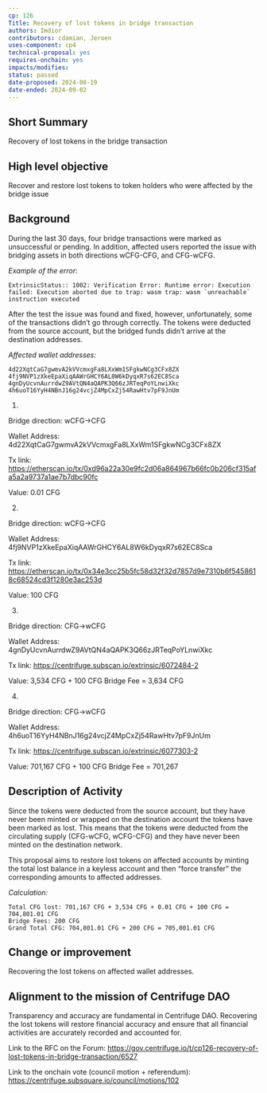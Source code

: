 ```yaml
---
cp: 126
Title: Recovery of lost tokens in bridge transaction
authors: Imdior
contributors: cdamian, Jeroen
uses-component: cp4
technical-proposal: yes
requires-onchain: yes
impacts/modifies:
status: passed
date-proposed: 2024-08-19
date-ended: 2024-09-02
---
```




## Short Summary 
Recovery of lost tokens in the bridge transaction

## High level objective 
Recover and restore lost tokens to token holders who were affected by the bridge issue

## Background 
During the last 30 days, four bridge transactions were marked as unsuccessful or pending. In addition, affected users reported the issue with bridging assets in both directions wCFG-CFG, and CFG-wCFG.

*Example of the error:*

```
ExtrinsicStatus:: 1002: Verification Error: Runtime error: Execution failed: Execution aborted due to trap: wasm trap: wasm `unreachable` instruction executed
```

After the test the issue was found and fixed, however, unfortunately, some of the transactions didn’t go through correctly. The tokens were deducted from the source account, but the bridged funds didn’t arrive at the destination addresses.


*Affected wallet addresses:*
```
4d22XqtCaG7gwmvA2kVVcmxgFa8LXxWm1SFgkwNCg3CFx8ZX
4fj9NVP1zXkeEpaXiqAAWrGHCY6AL8W6kDyqxR7s62EC8Sca
4gnDyUcvnAurrdwZ9AVtQN4aQAPK3Q66zJRTeqPoYLnwiXkc
4h6uoT16YyH4NBnJ16g24vcjZ4MpCxZj54RawHtv7pF9JnUm
```


1.
Bridge direction: wCFG->CFG

Wallet Address: 4d22XqtCaG7gwmvA2kVVcmxgFa8LXxWm1SFgkwNCg3CFx8ZX

Tx link: https://etherscan.io/tx/0xd96a22a30e9fc2d06a864967b66fc0b206cf315afa5a2a9737a1ae7b7dbc90fc
		
Value: 0.01 CFG 															

2.
Bridge direction: wCFG->CFG

Wallet Address: 4fj9NVP1zXkeEpaXiqAAWrGHCY6AL8W6kDyqxR7s62EC8Sca	

Tx link: https://etherscan.io/tx/0x34e3cc25b5fc58d32f32d7857d9e7310b6f5458618c68524cd3f1280e3ac253d
												
Value: 100 CFG
			
3.
Bridge direction: CFG->wCFG

Wallet Address: 4gnDyUcvnAurrdwZ9AVtQN4aQAPK3Q66zJRTeqPoYLnwiXkc

Tx link: https://centrifuge.subscan.io/extrinsic/6072484-2
	
Value: 3,534 CFG + 100 CFG Bridge Fee = 3,634 CFG														

4.
Bridge direction: CFG->wCFG

Wallet Address: 4h6uoT16YyH4NBnJ16g24vcjZ4MpCxZj54RawHtv7pF9JnUm	

Tx link: https://centrifuge.subscan.io/extrinsic/6077303-2
				
Value: 701,167 CFG + 100 CFG Bridge Fee = 701,267 


## Description of Activity 
Since the tokens were deducted from the source account, but they have never been minted or wrapped on the destination account the tokens have been marked as lost.
This means that the tokens were deducted from the circulating supply (CFG-wCFG, wCFG-CFG) and they have never been minted on the destination network.

This proposal aims to restore lost tokens on affected accounts by minting the total lost balance in a keyless account and then “force transfer” the corresponding amounts to affected addresses. 

*Calculation:*
```
Total CFG lost: 701,167 CFG + 3,534 CFG + 0.01 CFG + 100 CFG = 704,801.01 CFG
Bridge Fees: 200 CFG
Grand Total CFG: 704,801.01 CFG + 200 CFG = 705,001.01 CFG
```

## Change or improvement 
Recovering the lost tokens on affected wallet addresses.

## Alignment to the mission of Centrifuge DAO 
Transparency and accuracy are fundamental in Centrifuge DAO.
Recovering the lost tokens will restore financial accuracy and ensure that all financial activities are accurately recorded and accounted for.


Link to the RFC on the Forum: https://gov.centrifuge.io/t/cp126-recovery-of-lost-tokens-in-bridge-transaction/6527

Link to the onchain vote (council motion + referendum): https://centrifuge.subsquare.io/council/motions/102
